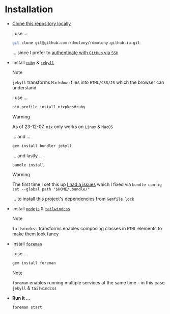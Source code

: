 # Installation

- [Clone this repository locally](https://docs.github.com/en/repositories/creating-and-managing-repositories/cloning-a-repository)

    I use ...

    ```sh
    git clone git@github.com:rdmolony/rdmolony.github.io.git
    ```

    ... since I prefer to [authenticate with `GitHub` via `SSH`](https://docs.github.com/en/authentication/connecting-to-github-with-ssh)

- Install [`ruby`](https://ruby-lang.org/) & [`jekyll`](https://jekyllrb.com/)
    
    > [!NOTE]
    > `jekyll` transforms `Markdown` files into `HTML/CSS/JS` which the browser can understand

    I use ...

    ```sh
    nix profile install nixpkgs#ruby
    ```

    > [!WARNING]
    > As of 23-12-07, `nix` only works on `Linux` & `MacOS`

    ... and ...

    ```sh
    gem install bundler jekyll
    ```

    ... and lastly ...

    ```sh
    bundle install
    ```

    > [!WARNING]
    > The first time I set this up [I had a issues](https://github.com/rdmolony/til/blob/2b968e9e27516516c1afdbd979a4e183f640acae/til/fix-gem-not-installed-on-my-machine.md) which I fixed via `bundle config set --global path "$HOME/.bundle/"`

    ... to install this project's dependencies from `Gemfile.lock`


- Install [`nodejs`](https://nodejs.org/) & [`tailwindcss`](https://tailwindcss.com/)

    > [!NOTE]
    > `tailwindcss` transforms enables composing classes in `HTML` elements to make them look fancy

- Install [`foreman`](https://github.com/ddollar/foreman)

    I use ...

    ```sh
    gem install foreman
    ```

    > [!NOTE]
    > `foreman` enables running multiple services at the same time - in this case `jekyll` & `tailwindcss`

- **Run it** ...

    ```sh
    foreman start
    ```
